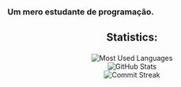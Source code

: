 
### Um mero estudante de programação.

## <p align="center"><strong>Statistics:</strong></p>

<p align="center">
  <img src="https://github-readme-stats.vercel.app/api/top-langs/?username=SwagMessiah02&layout=compact&theme=radical" alt="Most Used Languages"/>
  <br>
  <img src="https://github-readme-stats.vercel.app/api?username=SwagMessiah02&show_icons=true&theme=radical&count_private=true" alt="GitHub Stats"/>
  <br>
  <img src="https://github-readme-streak-stats.herokuapp.com/?user=Vinicius Mendes&theme=radical" alt="Commit Streak"/>
</p>

